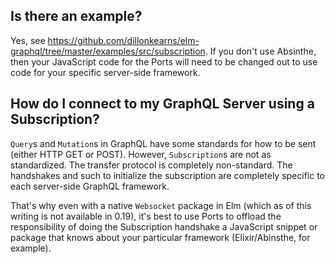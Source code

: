 ## Is there an example?
Yes, see https://github.com/dillonkearns/elm-graphql/tree/master/examples/src/subscription. If you don't use Absinthe, then your JavaScript code for the Ports will need to be changed out to use code for your specific server-side framework.

## How do I connect to my GraphQL Server using a Subscription?
`Query`s and `Mutation`s in GraphQL have some standards for how to be sent (either HTTP GET or POST). However, `Subscription`s are not as standardized. The transfer protocol is completely non-standard. The handshakes and such to initialize the subscription are completely specific to each server-side GraphQL framework.

That's why even with a native `Websocket` package in Elm (which as of this writing is not available in 0.19), it's best to use Ports to offload the responsibility of doing the Subscription handshake a JavaScript snippet or package that knows about your particular framework (Elixir/Abinsthe, for example).

